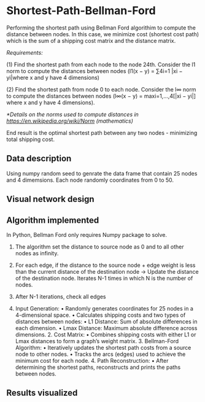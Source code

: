 # Shortest-Path-Bellman-Ford
Performing the shortest path using Bellman Ford algorithim to compute the distance between nodes. In this case, we minimize cost (shortest cost path) which is the sum of a shipping cost matrix and the distance matrix.

_Requirements:_

(1) Find the shortest path from each node to the node 24th. Consider the l1 norm to compute the distances between nodes (l1(x − y) = ∑4i=1 |xi − yi|where x and y have 4 dimensions)

(2) Find the shortest path from node  0 to each node. Consider the l∞ norm to compute the distances between nodes (l∞(x − y) = maxi=1,...,4[|xi − yi|] where x and y have 4 dimensions).

_*Details on the norms used to compute distances in https://en.wikipedia.org/wiki/Norm (mathematics)_

End result is the optimal shortest path between any two nodes - minimizing total shipping cost.

## Data description
Using numpy random seed to genrate the data frame that contain 25 nodes and 4 dimemsions. Each node randomly coordinates from 0 to 50.

## Visual network design 

## Algorithm implemented
In Python, Bellman Ford only requires Numpy package to solve. 
1. The algorithm set the distance to source node as 0 and to all other nodes as infinity.
2. For each edge, if the distance to the source node + edge weight is less than the current distance of the destination node -> Update the distance of the destination node. Iterates N-1 times in which N is the number of nodes.
3. After N-1 iterations, check all edges

1.	Input Generation:
	•	Randomly generates coordinates for 25 nodes in a 4-dimensional space.
	•	Calculates shipping costs and two types of distances between nodes:
	•	  L1 Distance: Sum of absolute differences in each dimension.
	•	  Lmax Distance: Maximum absolute difference across dimensions.
	2.	Cost Matrix:
	•	Combines shipping costs with either L1 or Lmax distances to form a graph’s weight matrix.
	3.	Bellman-Ford Algorithm:
	•	Iteratively updates the shortest path costs from a source node to other nodes.
	•	Tracks the arcs (edges) used to achieve the minimum cost for each node.
	4.	Path Reconstruction:
	•	After determining the shortest paths, reconstructs and prints the paths between nodes.

## Results visualized
